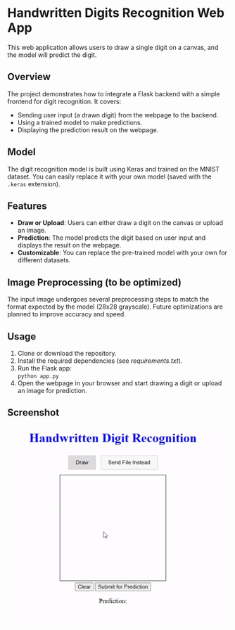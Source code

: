 # **Handwritten Digits Recognition Web App**
This web application allows users to draw a single digit on a canvas, and the model will predict the digit.
## **Overview**
The project demonstrates how to integrate a Flask backend with a simple frontend for digit recognition. It covers:
- Sending user input (a drawn digit) from the webpage to the backend.
- Using a trained model to make predictions.
- Displaying the prediction result on the webpage.
  
## **Model**
The digit recognition model is built using Keras and trained on the MNIST dataset. You can easily replace it with your own model (saved with the `.keras` extension).

## **Features**
- **Draw or Upload**: Users can either draw a digit on the canvas or upload an image.
- **Prediction**: The model predicts the digit based on user input and displays the result on the webpage.
- **Customizable**: You can replace the pre-trained model with your own for different datasets.

## **Image Preprocessing (to be optimized)**

The input image undergoes several preprocessing steps to match the format expected by the model (28x28 grayscale). Future optimizations are planned to improve accuracy and speed.

## **Usage**

1. Clone or download the repository.
2. Install the required dependencies (see *requirements.txt*).
3. Run the Flask app:  
   `python app.py`
4. Open the webpage in your browser and start drawing a digit or upload an image for prediction.

## **Screenshot**  
<div align="center">
  <img src="handwritten_digits_recognition.gif" alt="keras model recognizing handwritten digits" />
</div>



